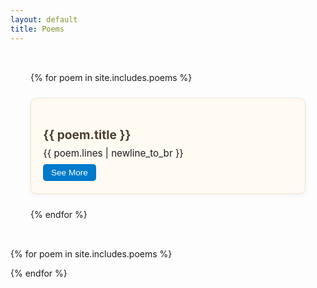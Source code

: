```yaml
---
layout: default
title: Poems
---
```


<style>
.poem-grid {
  display: grid;
  grid-template-columns: repeat(auto-fit, minmax(260px, 1fr));
  gap: 1.5rem;
  padding: 2rem;
}

.poem-card {
  background-color: #fffaf2;
  border: 1px solid #f0e1d2;
  border-radius: 10px;
  padding: 1.2rem;
  box-shadow: 0 2px 8px rgba(0,0,0,0.05);
  position: relative;
}

.poem-card h3 {
  margin-bottom: 0.5rem;
  font-size: 1.2rem;
  color: #4b3e2d;
}

.poem-card .poem-snippet {
  font-size: 0.95rem;
  white-space: pre-wrap;
  max-height: 5.6em;
  overflow: hidden;
  position: relative;
}

.read-more {
  background-color: #007acc;
  color: white;
  border: none;
  padding: 0.4rem 0.8rem;
  border-radius: 5px;
  font-size: 0.85rem;
  margin-top: 0.5rem;
  cursor: pointer;
}

.read-more:hover {
  background-color: #005e99;
}

.modal {
  display: none;
  position: fixed;
  z-index: 999;
  left: 0;
  top: 0;
  width: 100%;
  height: 100%;
  overflow: auto;
  background-color: rgba(0, 0, 0, 0.6);
}

.modal-content {
  background-color: #fff;
  margin: 10% auto;
  padding: 2rem;
  border-radius: 8px;
  width: 80%;
  max-width: 600px;
  position: relative;
}

.modal-content h3 {
  margin-top: 0;
  color: #4b3e2d;
}

.close {
  color: #aaa;
  position: absolute;
  top: 10px;
  right: 20px;
  font-size: 1.4rem;
  cursor: pointer;
}
</style>

<div class="poem-grid">
  {% for poem in site.includes.poems %}
  <div class="poem-card">
    <h3>{{ poem.title }}</h3>
    <div class="poem-snippet">{{ poem.lines | newline_to_br }}</div>
    <button class="read-more" onclick="openModal('modal-{{ forloop.index }}')">See More</button>
  </div>
  {% endfor %}
</div>

<!-- Modals -->
{% for poem in site.includes.poems %}
<div id="modal-{{ forloop.index }}" class="modal">
  <div class="modal-content">
    <span class="close" onclick="closeModal('modal-{{ forloop.index }}')">&times;</span>
    <h3>{{ poem.title }}</h3>
    <p>{{ poem.lines | newline_to_br }}</p>
  </div>
</div>
{% endfor %}

<script>
function openModal(id) {
  document.getElementById(id).style.display = 'block';
}
function closeModal(id) {
  document.getElementById(id).style.display = 'none';
}
window.onclick = function(event) {
  if (event.target.classList.contains('modal')) {
    event.target.style.display = 'none';
  }
}
</script>

